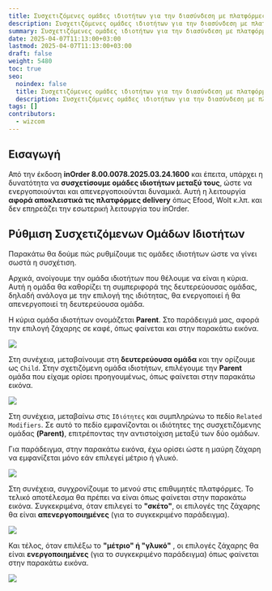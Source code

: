 ```yaml
---
title: Συσχετιζόμενες ομάδες ιδιοτήτων για την διασύνδεση με πλατφόρμες delivery
description: Συσχετιζόμενες ομάδες ιδιοτήτων για την διασύνδεση με πλατφόρμες delivery
summary: Συσχετιζόμενες ομάδες ιδιοτήτων για την διασύνδεση με πλατφόρμες delivery
date: 2025-04-07T11:13:00+03:00
lastmod: 2025-04-07T11:13:00+03:00
draft: false
weight: 5480
toc: true
seo:
  noindex: false
  title: Συσχετιζόμενες ομάδες ιδιοτήτων για την διασύνδεση με πλατφόρμες delivery
  description: Συσχετιζόμενες ομάδες ιδιοτήτων για την διασύνδεση με πλατφόρμες delivery
tags: []
contributors:
  - wizcom
---
```

## Εισαγωγή

Από την έκδοση **inOrder 8.00.0078.2025.03.24.1600** και έπειτα, υπάρχει η δυνατότητα να **συσχετίσουμε ομάδες ιδιοτήτων μεταξύ τους**, ώστε να ενεργοποιούνται και απενεργοποιούνται δυναμικά.
Αυτή η λειτουργία **αφορά αποκλειστικά τις πλατφόρμες delivery** όπως Efood, Wolt κ.λπ. και δεν επηρεάζει την εσωτερική λειτουργία του inOrder.

## Ρύθμιση Συσχετιζόμενων Ομάδων Ιδιοτήτων

Παρακάτω θα δούμε πώς ρυθμίζουμε τις ομάδες ιδιοτήτων ώστε να γίνει σωστά η συσχέτιση.

Αρχικά, ανοίγουμε την ομάδα ιδιοτήτων που θέλουμε να είναι η κύρια. Αυτή η ομάδα θα καθορίζει τη συμπεριφορά της δευτερεύουσας ομάδας, δηλαδή ανάλογα με την επιλογή της ιδιότητας, θα ενεργοποιεί ή θα απενεργοποιεί τη δευτερεύουσα ομάδα.

Η κύρια ομάδα ιδιοτήτων ονομάζεται **Parent**.
Στο παράδειγμά μας, αφορά την επιλογή ζάχαρης σε καφέ, όπως φαίνεται και στην παρακάτω εικόνα.

![](/images/sishet-01.jpg)

Στη συνέχεια, μεταβαίνουμε στη **δευτερεύουσα ομάδα** και την ορίζουμε ως `Child`. Στην σχετιζόμενη ομάδα ιδιοτήτων, επιλέγουμε την **Parent** ομάδα που είχαμε ορίσει προηγουμένως, όπως φαίνεται στην παρακάτω εικόνα.

![](/images/sishet-02.jpg)

Στη συνέχεια, μεταβαίνω στις `Ιδιότητες` και συμπληρώνω το πεδίο `Related Modifiers`.
Σε αυτό το πεδίο εμφανίζονται οι ιδιότητες της συσχετιζόμενης ομάδας **(Parent)**, επιτρέποντας την αντιστοίχιση μεταξύ των δύο ομάδων.

Για παράδειγμα, στην παρακάτω εικόνα, έχω ορίσει ώστε η μαύρη ζάχαρη να εμφανίζεται μόνο εάν επιλεγεί μέτριο ή γλυκό.

![](/images/sishet-03.jpg)

Στη συνέχεια, συγχρονίζουμε το μενού στις επιθυμητές πλατφόρμες.
Το τελικό αποτέλεσμα θα πρέπει να είναι όπως φαίνεται στην παρακάτω εικόνα. Συγκεκριμένα, όταν επιλεγεί το **"σκέτο"**, οι επιλογές της ζάχαρης θα είναι **απενεργοποιημένες** (για το συγκεκριμένο παράδειγμα).

![](/images/sishet-04.jpg)

Και τέλος, όταν επιλέξω το **"μέτριο" ή "γλυκό"** , οι επιλογές ζάχαρης θα είναι **ενεργοποιημένες** (για το συγκεκριμένο παράδειγμα) όπως φαίνεται στην παρακάτω εικόνα.

![](/images/sishet-05.jpg)
